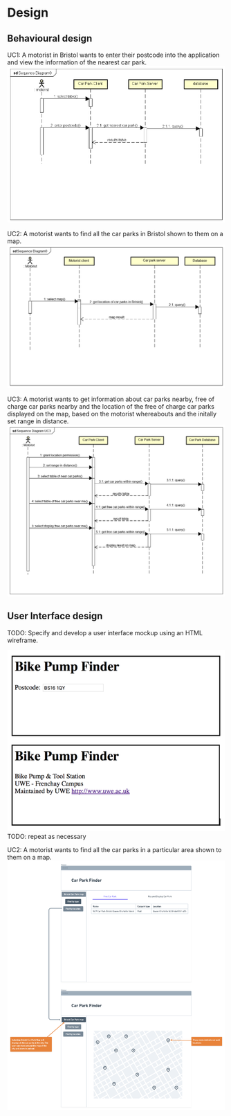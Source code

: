 # Design

## Behavioural design
UC1: A motorist in Bristol wants to enter their postcode into the application and view the information of the nearest car park. 
![Insert your Interaction/Sequence Diagrams for each use-case here.](images/sequenceDiagramUC1.png)

UC2: A motorist wants to find all the car parks in Bristol shown to them on a map.
![Insert your Interaction/Sequence Diagrams for each use-case here.](images/Sequence-Diagram-UC2.png)

UC3: A motorist wants to get information about car parks nearby, free of charge car parks nearby and the location of the free of charge car parks displayed on the map, based on the motorist whereabouts and the initally set range in distance.
![Insert your Interaction/Sequence Diagrams for each use-case here.](images/SequenceDiagramUC3.png)

## User Interface design
TODO: Specify and develop a user interface mockup using an HTML wireframe.

![Insert your wireframe screenshots for each use-case here](images/wireframe.png)
TODO: repeat as necessary

UC2: A motorist wants to find all the car parks in a particular area shown to them on a map.
![Insert your wireframe screenshots for each use-case here](images/Connor_wireframe_CarParkFinder.png)
